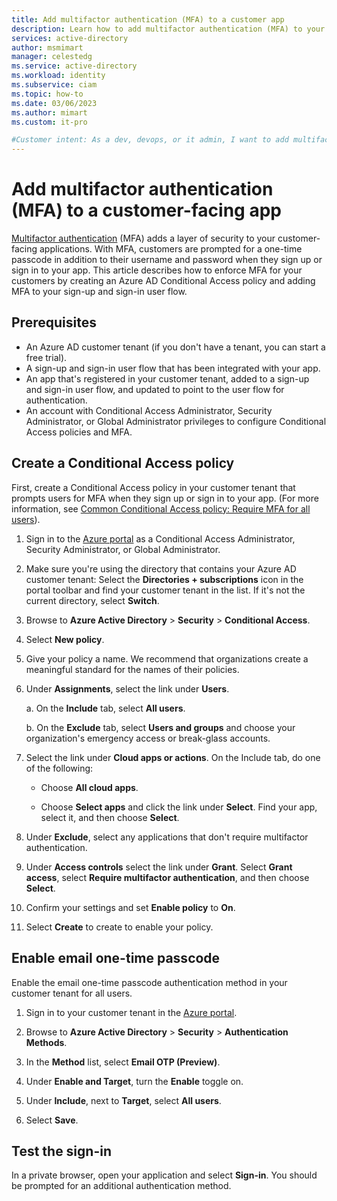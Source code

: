 ```yaml
---
title: Add multifactor authentication (MFA) to a customer app
description: Learn how to add multifactor authentication (MFA) to your customer-facing (CIAM) application. For example, add email one-time passcode as a second authentication factor to your CIAM sign-up and sign-in user flows.
services: active-directory
author: msmimart
manager: celestedg
ms.service: active-directory
ms.workload: identity
ms.subservice: ciam
ms.topic: how-to
ms.date: 03/06/2023
ms.author: mimart
ms.custom: it-pro

#Customer intent: As a dev, devops, or it admin, I want to add multifactor authentication to my customer-facing app.
---
```


# Add multifactor authentication (MFA) to a customer-facing app

[Multifactor authentication](/authentication/concept-mfa-howitworks) (MFA) adds a layer of security to your customer-facing applications. With MFA, customers are prompted for a one-time passcode in addition to their username and password when they sign up or sign in to your app. This article describes how to enforce MFA for your customers by creating an Azure AD Conditional Access policy and adding MFA to your sign-up and sign-in user flow.

## Prerequisites

- An Azure AD customer tenant (if you don't have a tenant, you can start a free trial).
- A sign-up and sign-in user flow that has been integrated with your app.
- An app that's registered in your customer tenant, added to a sign-up and sign-in user flow, and updated to point to the user flow for authentication.
- An account with Conditional Access Administrator, Security Administrator, or Global Administrator privileges to configure Conditional Access policies and MFA.

## Create a Conditional Access policy

First, create a Conditional Access policy in your customer tenant that prompts users for MFA when they sign up or sign in to your app. (For more information, see [Common Conditional Access policy: Require MFA for all users](/conditional-access/howto-conditional-access-policy-all-users-mfa)).

1. Sign in to the [Azure portal](https://portal.azure.com) as a Conditional Access Administrator, Security Administrator, or Global Administrator.

1. Make sure you're using the directory that contains your Azure AD customer tenant: Select the **Directories + subscriptions** icon in the portal toolbar and find your customer tenant in the list. If it's not the current directory, select **Switch**.

1. Browse to **Azure Active Directory** > **Security** > **Conditional Access**.

1. Select **New policy**.

1. Give your policy a name. We recommend that organizations create a meaningful standard for the names of their policies.

1. Under **Assignments**, select the link under **Users**.

    a. On the **Include** tab, select **All users**.

    b. On the **Exclude** tab, select **Users and groups** and choose your organization's emergency access or break-glass accounts.

1. Select the link under **Cloud apps or actions**. On the Include tab, do one of the following:

   - Choose **All cloud apps**.

   - Choose **Select apps** and click the link under **Select**. Find your app, select it, and then choose **Select**.

1. Under **Exclude**, select any applications that don't require multifactor authentication.

1. Under **Access controls** select the link under **Grant**. Select **Grant access**, select **Require multifactor authentication**, and then choose **Select**.

1. Confirm your settings and set **Enable policy** to **On**.

1. Select **Create** to create to enable your policy.

## Enable email one-time passcode

Enable the email one-time passcode authentication method in your customer tenant for all users.

1. Sign in to your customer tenant in the [Azure portal](https://portal.azure.com).

1. Browse to **Azure Active Directory** > **Security** > **Authentication Methods**.

1. In the **Method** list, select **Email OTP (Preview)**.

1. Under **Enable and Target**, turn the **Enable** toggle on.

1. Under **Include**, next to **Target**, select **All users**.

1. Select **Save**.

## Test the sign-in

In a private browser, open your application and select **Sign-in**. You should be prompted for an additional authentication method.
 